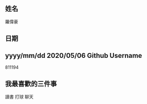 姓名
----
羅偉豪

日期
----
yyyy/mm/dd
2020/05/06
Github Username
---------------
811194

我最喜歡的三件事
---------------
讀書 打球  聊天